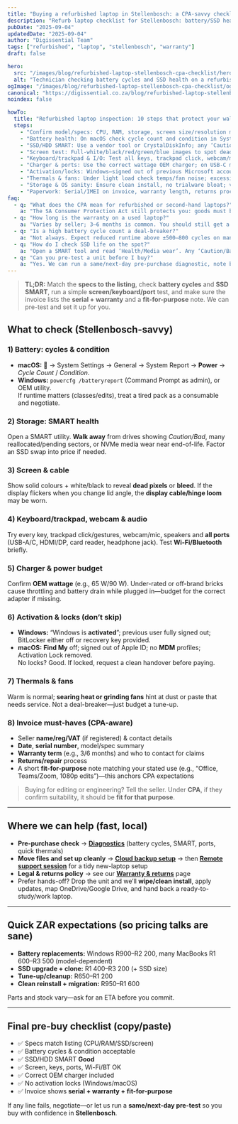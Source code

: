 ```yaml
---
title: "Buying a refurbished laptop in Stellenbosch: a CPA-savvy checklist"
description: "Refurb laptop checklist for Stellenbosch: battery/SSD health, screen, charger, CPA ‘fit for purpose’, invoice must-haves—plus our pre-test service."
pubDate: "2025-09-04"
updatedDate: "2025-09-04"
author: "Digissential Team"
tags: ["refurbished", "laptop", "stellenbosch", "warranty"]
draft: false

hero:
  src: "/images/blog/refurbished-laptop-stellenbosch-cpa-checklist/hero.webp"
  alt: "Technician checking battery cycles and SSD health on a refurbished laptop in Stellenbosch"
ogImage: "/images/blog/refurbished-laptop-stellenbosch-cpa-checklist/og-1200x630.jpg"
canonical: "https://digissential.co.za/blog/refurbished-laptop-stellenbosch-cpa-checklist/"
noindex: false

howTo:
  title: "Refurbished laptop inspection: 10 steps that protect your wallet"
  steps:
    - "Confirm model/specs: CPU, RAM, storage, screen size/resolution match the listing (About/Settings and device label)."
    - "Battery health: On macOS check cycle count and condition in System Information → Power; on Windows run `powercfg /batteryreport`. High cycles + ‘Service/Replace soon’ = negotiate or budget for a swap."
    - "SSD/HDD SMART: Use a vendor tool or CrystalDiskInfo; any ‘Caution/Bad’, reallocated/pending sectors, or high NVMe media wear = walk away or plan an SSD replacement."
    - "Screen test: Full-white/black/red/green/blue images to spot dead pixels, light bleed and lines; tilt lid to check cable flicker."
    - "Keyboard/trackpad & I/O: Test all keys, trackpad click, webcam/mic/speakers, Wi-Fi/Bluetooth, USB-A/C, HDMI/DP, SD reader, headphone jack."
    - "Charger & ports: Use the correct wattage OEM charger; on USB-C machines verify it charges at the expected wattage and that both sides’ ports work."
    - "Activation/locks: Windows—signed out of previous Microsoft account and ‘Activation: Windows is activated’; macOS—sign out of Apple ID, **Find My off**, no MDM profiles."
    - "Thermals & fans: Under light load check temps/fan noise; excessive heat or loud fans suggest dust or dried paste."
    - "Storage & OS sanity: Ensure clean install, no trialware bloat; verify bit-locker/FileVault keys provided or disabled before handover."
    - "Paperwork: Serial/IMEI on invoice, warranty length, returns process and a brief ‘fit for purpose’ note (e.g., “suitable for Office/Zoom/Lightroom)."
faq:
  - q: "What does the CPA mean for refurbished or second-hand laptops?"
    a: "The SA Consumer Protection Act still protects you: goods must be reasonably durable and **fit for purpose** as described. A seller may offer a shorter warranty on used goods, but defects present at sale remain their responsibility."
  - q: "How long is the warranty on a used laptop?"
    a: "Varies by seller; 3–6 months is common. You should still get a workable remedy for latent defects under CPA. Ensure the term is written on the invoice."
  - q: "Is a high battery cycle count a deal-breaker?"
    a: "Not always. Expect reduced runtime above ±500–800 cycles on many notebooks. Budget **R900–R2 200** for common Windows packs and **R1 600–R3 500** for many MacBook packs (model-dependent)."
  - q: "How do I check SSD life on the spot?"
    a: "Open a SMART tool and read ‘Health/Media wear’. Any ‘Caution/Bad’, lots of reallocated sectors, or NVMe wear nearing limits—either replace the drive or skip the unit."
  - q: "Can you pre-test a unit before I buy?"
    a: "Yes. We can run a same/next-day pre-purchase diagnostic, note battery cycles and SMART health, and give you a short report with go/no-go advice."
---
```


> **TL;DR:** Match the **specs to the listing**, check **battery cycles** and **SSD SMART**, run a simple **screen/keyboard/port** test, and make sure the invoice lists the **serial + warranty** and a **fit-for-purpose** note. We can pre-test and set it up for you.

## What to check (Stellenbosch-savvy)

### 1) Battery: cycles & condition
- **macOS:**  → System Settings → General → System Report → **Power** → *Cycle Count* / *Condition*.  
- **Windows:** `powercfg /batteryreport` (Command Prompt as admin), or OEM utility.  
If runtime matters (classes/edits), treat a tired pack as a consumable and negotiate.

### 2) Storage: SMART health
Open a SMART utility. **Walk away** from drives showing *Caution/Bad*, many reallocated/pending sectors, or NVMe media wear near end-of-life. Factor an SSD swap into price if needed.

### 3) Screen & cable
Show solid colours + white/black to reveal **dead pixels** or **bleed**. If the display flickers when you change lid angle, the **display cable/hinge loom** may be worn.

### 4) Keyboard/trackpad, webcam & audio
Try every key, trackpad click/gestures, webcam/mic, speakers and **all ports** (USB-A/C, HDMI/DP, card reader, headphone jack). Test **Wi-Fi/Bluetooth** briefly.

### 5) Charger & power budget
Confirm **OEM wattage** (e.g., 65 W/90 W). Under-rated or off-brand bricks cause throttling and battery drain while plugged in—budget for the correct adapter if missing.

### 6) Activation & locks (don’t skip)
- **Windows:** “Windows is **activated**”; previous user fully signed out; BitLocker either off or recovery key provided.  
- **macOS:** **Find My** off; signed out of Apple ID; no **MDM** profiles; Activation Lock removed.  
No locks? Good. If locked, request a clean handover before paying.

### 7) Thermals & fans
Warm is normal; **searing heat or grinding fans** hint at dust or paste that needs service. Not a deal-breaker—just budget a tune-up.

### 8) Invoice must-haves (CPA-aware)
- Seller **name/reg/VAT** (if registered) & contact details  
- **Date**, **serial number**, model/spec summary  
- **Warranty term** (e.g., 3/6 months) and who to contact for claims  
- **Returns/repair** process  
- A short **fit-for-purpose** note matching your stated use (e.g., “Office, Teams/Zoom, 1080p edits”)—this anchors CPA expectations

> Buying for editing or engineering? Tell the seller. Under **CPA**, if they confirm suitability, it should be **fit for that purpose**.

---

## Where we can help (fast, local)

- **Pre-purchase check** → **[Diagnostics](/services/diagnostic-in-shop/)** (battery cycles, SMART, ports, quick thermals)  
- **Move files and set up cleanly** → **[Cloud backup setup](/services/cloud-backup-setup/)** → then **[Remote support session](/services/remote-support-setup/)** for a tidy new-laptop setup  
- **Legal & returns policy** → see our **[Warranty & returns](/legal/warranty-returns/)** page  
- Prefer hands-off? Drop the unit and we’ll **wipe/clean install**, apply updates, map OneDrive/Google Drive, and hand back a ready-to-study/work laptop.

---

## Quick ZAR expectations (so pricing talks are sane)

- **Battery replacements:** Windows R900–R2 200, many MacBooks R1 600–R3 500 (model-dependent)  
- **SSD upgrade + clone:** R1 400–R3 200 (+ SSD size)  
- **Tune-up/cleanup:** R650–R1 200  
- **Clean reinstall + migration:** R950–R1 600

Parts and stock vary—ask for an ETA before you commit.

---

## Final pre-buy checklist (copy/paste)

- ✅ Specs match listing (CPU/RAM/SSD/screen)  
- ✅ Battery cycles & condition acceptable  
- ✅ SSD/HDD SMART **Good**  
- ✅ Screen, keys, ports, Wi-Fi/BT OK  
- ✅ Correct OEM charger included  
- ✅ No activation locks (Windows/macOS)  
- ✅ Invoice shows **serial + warranty + fit-for-purpose**

If any line fails, negotiate—or let us run a **same/next-day pre-test** so you buy with confidence in **Stellenbosch**.
